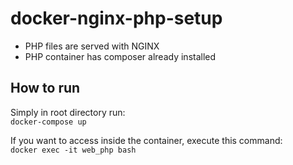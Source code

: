 # docker-nginx-php-setup
- PHP files are served with NGINX
- PHP container has composer already installed

## How to run
Simply in root directory run: <br> 
`docker-compose up`

If you want to access inside the container, execute this command: <br>
`docker exec -it web_php bash`
